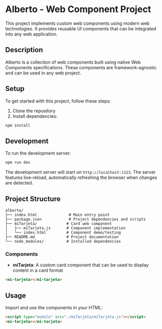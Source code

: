 # Alberto - Web Component Project

This project implements custom web components using modern web technologies. It provides reusable UI components that can be integrated into any web application.

## Description

Alberto is a collection of web components built using native Web Components specifications. These components are framework-agnostic and can be used in any web project.

## Setup

To get started with this project, follow these steps:

1. Clone the repository
2. Install dependencies:
```bash
npm install
```

## Development

To run the development server:

```bash
npm run dev
```

The development server will start on `http://localhost:1123`. The server features live-reload, automatically refreshing the browser when changes are detected.

## Project Structure

```
alberto/
├── index.html              # Main entry point
├── package.json            # Project dependencies and scripts
├── miTarjeta/             # Card web component
│   ├── miTarjeta.js       # Component implementation
│   └── index.html         # Component demo/testing
├── README.md              # Project documentation
└── node_modules/          # Installed dependencies
```

### Components

- **miTarjeta**: A custom card component that can be used to display content in a card format
```html
<mi-tarjeta></mi-tarjeta>
```

## Usage

Import and use the components in your HTML:

```html
<script type="module" src="./miTarjeta/miTarjeta.js"></script>
<mi-tarjeta></mi-tarjeta>
```


